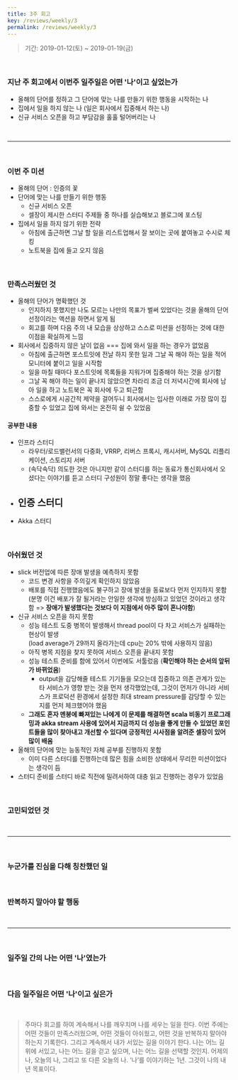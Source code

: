 ```yaml
---
title: 3주 회고
key: /reviews/weekly/3
permalink: /reviews/weekly/3
---
```


> 기간: 2019-01-12(토) ~ 2019-01-19(금)
<br/>

### 지난 주 회고에서 이번주 일주일은 어떤 '나'이고 싶었는가
- 올해의 단어를 정하고 그 단어에 맞는 나를 만들기 위한 행동을 시작하는 나
- 집에서 일을 하지 않는 나 (일은 회사에서 집중해서 하는 나)
- 신규 서비스 오픈을 하고 부담감을 훌훌 털어버리는 나

<br/>

---

<br/>

### 이번 주 미션
- 올해의 단어 : 인증의 꽃
- 단어에 맞는 나를 만들기 위한 행동
  - 신규 서비스 오픈
  - 셀장이 제시한 스터디 주제들 중 하나를 실습해보고 블로그에 포스팅
- 집에서 일을 하지 않기 위한 전략
  - 아침에 출근하면 그날 할 일을 리스트업해서 잘 보이는 곳에 붙여놓고 수시로 체킹
  - 노트북을 집에 들고 오지 않음

<br/>

### 만족스러웠던 것
- 올해의 단어가 명확했던 것
  - 인지하지 못했지만 나도 모르는 나만의 목표가 벌써 있었다는 것을 올해의 단어 선정이라는 액션을 하면서 알게 됨
  - 회고를 하며 다음 주의 내 모습을 상상하고 스스로 미션을 선정하는 것에 대한 이점을 확실하게 느낌
- 회사에서 집중하지 않은 날이 없음 === 집에 와서 일을 하는 경우가 없었음
  - 아침에 출근하면 포스트잇에 전날 하지 못한 일과 그날 꼭 해야 하는 일을 적어 모니터에 붙이고 일을 시작함
  - 일을 마칠 때마다 포스트잇에 목록들을 지워가며 집중해야 하는 것을 상기함
  - 그날 꼭 해야 하는 일이 끝나지 않았으면 차라리 조금 더 저녁시간에 회사에 남아 일을 하고 노트북은 꼭 회사에 두고 퇴근함
  - 스스로에게 시공간적 제약을 걸어두니 회사에서는 입사한 이래로 가장 많이 집중할 수 있었고 집에 와서는 온전히 쉴 수 있었음

#### 공부한 내용
- 인프라 스터디
  - 라우터/로드밸런서의 다중화, VRRP, 리버스 프록시, 캐시서버, MySQL 리플리케이션, 스토리지 서버
  - (속닥속닥) 의도한 것은 아니지만 같이 스터디를 하는 동료가 통신회사에서 오셨다는 이야기를 듣고 스터디 구성원이 정말 좋다는 생각을 했음
- 인증 스터디
  -
- Akka 스터디

<br/>

### 아쉬웠던 것
- slick 버전업에 따른 장애 발생을 예측하지 못함
  - 코드 변경 사항을 주의깊게 확인하지 않았음
  - 배포를 직접 진행했음에도 불구하고 장애 발생을 동료보다 먼저 인지하지 못함 (분명 이건 배포가 잘 될거라는 안일한 생각에 방심하고 있었던 것이라고 생각함 => **장애가 발생했다는 것보다 이 지점에서 아주 많이 혼나야함**)
- 신규 서비스 오픈을 하지 못함
  - 성능 테스트 도중 병목이 발생해서 thread pool이 다 차고 서비스가 실패하는 현상이 발생<br/>
  (load average가 29까지 올라가는데 cpu는 20% 밖에 사용하지 않음)
  - 아직 병목 지점을 찾지 못하여 서비스 오픈을 끝내지 못함
  - 성능 테스트 준비를 함에 있어서 이번에도 서툴렀음 (**확인해야 하는 순서의 앞뒤가 바뀌었음**)
    - output을 감당해줄 테스트 기기들을 모으는데 집중하고 의존 관계가 있는 타 서비스가 영향 받는 것을 먼저 생각했었는데, 그것이 먼저가 아니라 서비스가 프로덕션 환경에서 설정한 최대 stream pressure를 감당할 수 있는지를 먼저 체크했어야 했음
  - **그래도 혼자 멘붕에 빠져있는 나에게 이 문제를 해결하면 scala 비동기 프로그래밍과 akka stream 사용에 있어서 지금까지 더 성능을 좋게 만들 수 있었던 포인트들을 많이 찾아내고 개선할 수 있다며 긍정적인 시사점을 알려준 셀장이 있어 많이 배움**
- 올해의 단어에 맞는 능동적인 자체 공부를 진행하지 못함
  - 이미 다른 스터디를 진행하는데 많은 힘을 소비한 상태에서 무리한 미션이었다는 생각이 듬
- 스터디 준비를 스터디 바로 직전에 밀려서하여 대충 읽고 진행하는 경우가 있었음

<br/>

### 고민되었던 것

<br/>

-----

<br/>

### 누군가를 진심을 다해 칭찬했던 일

<br/>

### 반복하지 말아야 할 행동

<br/>

-----

<br/>

### 일주일 간의 나는 어떤 '나'였는가

<br/>

### 다음 일주일은 어떤 '나'이고 싶은가

<br/>

<!--more-->

> 주마다 회고를 하여 계속해서 나를 깨우치며 나를 세우는 일을 한다. 이번 주에는 어떤 것들이 만족스러웠으며, 어떤 것들이 아쉬웠고, 어떤 것을 반복하지 말아야 하는지 기록한다. 그리고 계속해서 내가 서있는 길을 이야기 한다. 나는 어느 길 위에 서있고, 나는 어느 길을 걷고 싶으며, 나는 어느 길을 선택할 것인지. 어제의 나, 오늘의 나, 그리고 또 다른 오늘의 나. ‘나’를 이야기하는 1년. 그것이 나의 내년 목표이다.

